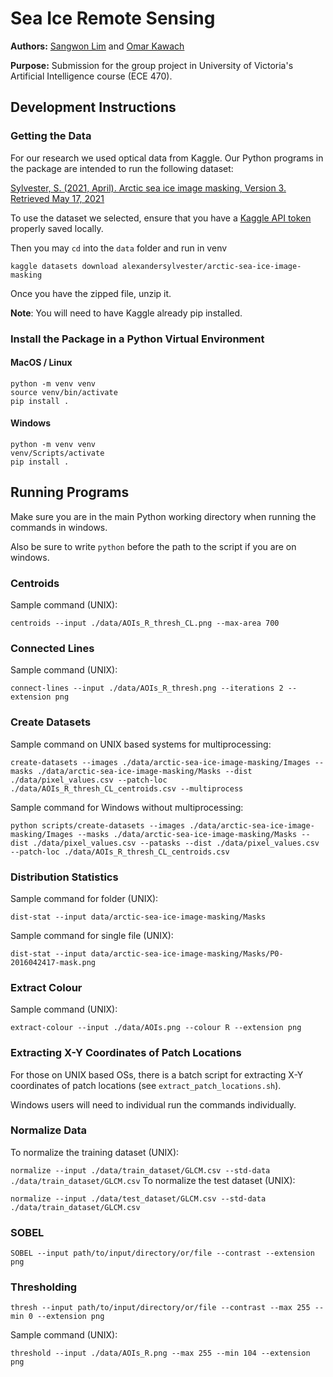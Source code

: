 # Sea Ice Remote Sensing

**Authors:** [Sangwon Lim](https://github.com/sum1lim) and [Omar Kawach](https://github.com/omarkawach)

**Purpose:** Submission for the group project in University of Victoria's Artificial Intelligence course (ECE 470). 

## Development Instructions 

### Getting the Data

For our research we used optical data from Kaggle. Our Python programs in the package are intended to run the following dataset:

[Sylvester, S. (2021, April). Arctic sea ice image masking, Version 3. Retrieved May 17, 2021](https://www.kaggle.com/alexandersylvester/arctic-sea-ice-image-masking/version/3)

To use the dataset we selected, ensure that you have a [Kaggle API token](https://www.kaggle.com/c/two-sigma-financial-news/discussion/83593) properly saved locally. 

Then you may ```cd``` into the ```data``` folder and run in venv

```
kaggle datasets download alexandersylvester/arctic-sea-ice-image-masking 
```

Once you have the zipped file, unzip it. 

**Note**: You will need to have Kaggle already pip installed. 

### Install the Package in a Python Virtual Environment

#### MacOS / Linux

```
python -m venv venv
source venv/bin/activate
pip install .
```

#### Windows

```
python -m venv venv
venv/Scripts/activate
pip install .
```

## Running Programs

Make sure you are in the main Python working directory when running the commands in windows.

Also be sure to write ```python``` before the path to the script if you are on windows. 

### Centroids

Sample command (UNIX):

```centroids --input ./data/AOIs_R_thresh_CL.png --max-area 700```

### Connected Lines

Sample command (UNIX):

```connect-lines --input ./data/AOIs_R_thresh.png --iterations 2 --extension png```

### Create Datasets

Sample command on UNIX based systems for multiprocessing: 

```create-datasets --images ./data/arctic-sea-ice-image-masking/Images --masks ./data/arctic-sea-ice-image-masking/Masks --dist ./data/pixel_values.csv --patch-loc ./data/AOIs_R_thresh_CL_centroids.csv --multiprocess```

Sample command for Windows without multiprocessing:

```python scripts/create-datasets --images ./data/arctic-sea-ice-image-masking/Images --masks ./data/arctic-sea-ice-image-masking/Masks --dist ./data/pixel_values.csv --patasks --dist ./data/pixel_values.csv --patch-loc ./data/AOIs_R_thresh_CL_centroids.csv```

### Distribution Statistics 

Sample command for folder (UNIX): 

```dist-stat --input data/arctic-sea-ice-image-masking/Masks```

Sample command for single file (UNIX): 

```dist-stat --input data/arctic-sea-ice-image-masking/Masks/P0-2016042417-mask.png```

### Extract Colour 

Sample command (UNIX):

```extract-colour --input ./data/AOIs.png --colour R --extension png```         

### Extracting X-Y Coordinates of Patch Locations

For those on UNIX based OSs, there is a batch script for extracting X-Y coordinates of patch locations (see ```extract_patch_locations.sh```). 

Windows users will need to individual run the commands individually. 

### Normalize Data

To normalize the training dataset (UNIX):

```normalize --input ./data/train_dataset/GLCM.csv --std-data ./data/train_dataset/GLCM.csv```
To normalize the test dataset (UNIX):

```normalize --input ./data/test_dataset/GLCM.csv --std-data ./data/train_dataset/GLCM.csv```

### SOBEL

```SOBEL --input path/to/input/directory/or/file --contrast --extension png```

### Thresholding

```thresh --input path/to/input/directory/or/file --contrast --max 255 --min 0 --extension png```

Sample command (UNIX):

```threshold --input ./data/AOIs_R.png --max 255 --min 104 --extension png```